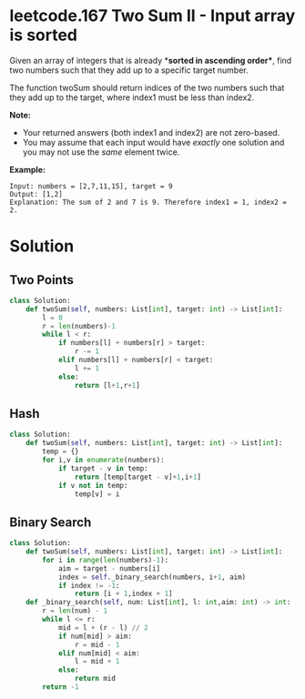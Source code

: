 

# leetcode.167 Two Sum II - Input array is sorted

Given an array of integers that is already ***sorted in ascending order\***, find two numbers such that they add up to a specific target number.

The function twoSum should return indices of the two numbers such that they add up to the target, where index1 must be less than index2.

**Note:**

- Your returned answers (both index1 and index2) are not zero-based.
- You may assume that each input would have *exactly* one solution and you may not use the *same* element twice.

**Example:**

```
Input: numbers = [2,7,11,15], target = 9
Output: [1,2]
Explanation: The sum of 2 and 7 is 9. Therefore index1 = 1, index2 = 2.
```

# Solution

## Two Points

```python
class Solution:
    def twoSum(self, numbers: List[int], target: int) -> List[int]:
        l = 0
        r = len(numbers)-1
        while l < r:
            if numbers[l] + numbers[r] > target:
                r -= 1
            elif numbers[l] + numbers[r] < target:
                l += 1
            else:
                return [l+1,r+1]
```

## Hash

```python
class Solution:
    def twoSum(self, numbers: List[int], target: int) -> List[int]:
        temp = {}
        for i,v in enumerate(numbers):
            if target - v in temp:
                return [temp[target - v]+1,i+1]
            if v not in temp:
                temp[v] = i
```

## Binary Search

```python
class Solution:
    def twoSum(self, numbers: List[int], target: int) -> List[int]:
        for i in range(len(numbers)-1):
            aim = target - numbers[i]
            index = self._binary_search(numbers, i+1, aim)
            if index != -1:
                return [i + 1,index + 1]
    def _binary_search(self, num: List[int], l: int,aim: int) -> int:
        r = len(num) - 1
        while l <= r:
            mid = l + (r - l) // 2
            if num[mid] > aim:
                r = mid - 1
            elif num[mid] < aim:
                l = mid + 1
            else:
                return mid
        return -1
```

